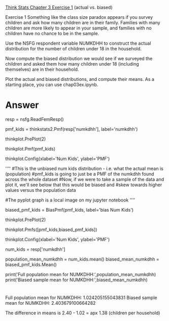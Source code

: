 [Think Stats Chapter 3 Exercise 1](http://greenteapress.com/thinkstats2/html/thinkstats2004.html#toc31) (actual vs. biased)

Exercise 1   Something like the class size paradox appears if you survey children and ask how many children are in their family. Families with many children are more likely to appear in your sample, and families with no children have no chance to be in the sample.

Use the NSFG respondent variable NUMKDHH to construct the actual distribution for the number of children under 18 in the household.

Now compute the biased distribution we would see if we surveyed the children and asked them how many children under 18 (including themselves) are in their household.

Plot the actual and biased distributions, and compute their means. As a starting place, you can use chap03ex.ipynb. 


# Answer

resp = nsfg.ReadFemResp()

pmf_kids = thinkstats2.Pmf(resp['numkdhh'], label='numkdhh')

thinkplot.PrePlot(2)

thinkplot.Pmf(pmf_kids)

thinkplot.Config(xlabel='Num Kids', ylabel='PMF')

''''
#This is the unbiased num kids distribution - i.e. what the actual mean is (population)
#pmf_kids is going to just be a PMF of the numkdhh found across the whole dataset
#Now, if we were to take a sample of the data and plot it, we'll see below that this would be biased and 
#skew towards higher values versus the population data

#The pyplot graph is a local image on my jupyter notebook
''''

biased_pmf_kids = BiasPmf(pmf_kids, label='bias Num Kids')

thinkplot.PrePlot(2)

thinkplot.Pmfs([pmf_kids,biased_pmf_kids])

thinkplot.Config(xlabel='Num Kids', ylabel='PMF')


num_kids = resp['numkdhh']

population_mean_numkdhh = num_kids.mean()
biased_mean_numkdhh = biased_pmf_kids.Mean()

print('Full population mean for NUMKDHH:',population_mean_numkdhh)
print('Biased sample mean for NUMKDHH:',biased_mean_numkdhh)
# #################
Full population mean for NUMKDHH: 1.024205155043831
Biased sample mean for NUMKDHH: 2.403679100664282

The difference in means is 2.40 - 1.02 = apx 1.38 (children per household)

